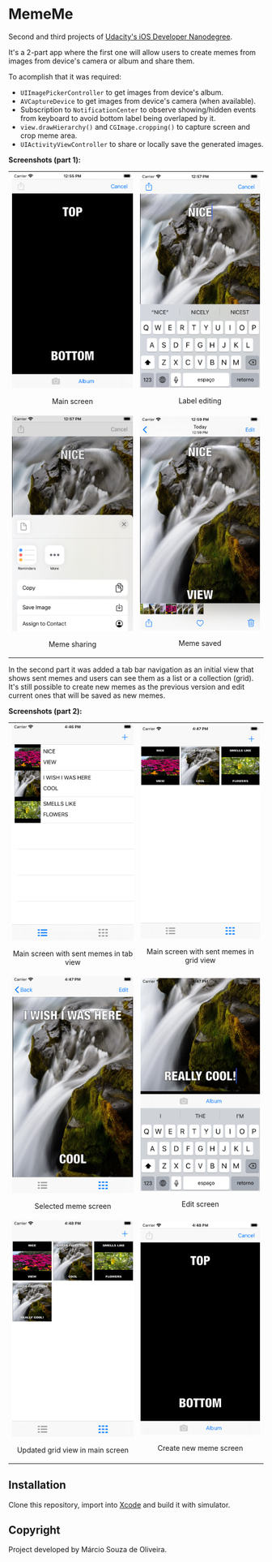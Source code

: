 # MemeMe

Second and third projects of [Udacity's iOS Developer Nanodegree](https://www.udacity.com/course/ios-developer-nanodegree--nd003). 

It's a 2-part app where the first one will allow users to create memes from images from device's camera or album and share them.

To acomplish that it was required:

- `UIImagePickerController` to get images from device's album.
- `AVCaptureDevice` to get images from device's camera (when available).
- Subscription to `NotificationCenter` to observe showing/hidden events from keyboard to avoid bottom label being overlaped by it. 
- `view.drawHierarchy()` and `CGImage.cropping()` to capture screen and crop meme area.
- `UIActivityViewController` to share or locally save the generated images.

**Screenshots (part 1):**

<table align="center">
  <tr>
     <td>
       <img src="screenshots/image1.png" width="400" title="Main screen">
       <p align="center">Main screen</p>
     </td>
     <td>
       <img src="screenshots/image2.png" width="400" title="Label editing">
       <p align="center">Label editing</p>
     </td>
  </tr>
  <tr>
     <td>
       <img src="screenshots/image3.png" width="400" title="Meme sharing">
       <p align="center">Meme sharing</p>
     </td>
     <td>
       <img src="screenshots/image4.png" width="400" title="Meme saved">
       <p align="center">Meme saved</p>
     </td>
  </tr>
</table>

In the second part it was added a tab bar navigation as an initial view that shows sent memes and users can see them as a list or a collection (grid). It's still possible to create new memes as the previous version and edit current ones that will be saved as new memes. 

**Screenshots (part 2):**

<table align="center">
  <tr>
     <td>
       <img src="screenshots/image5.png" width="400" title="Main screen with sent memes in tab view">
       <p align="center">Main screen with sent memes in tab view</p>
     </td>
     <td>
       <img src="screenshots/image6.png" width="400" title="Main screen with sent memes in grid view">
       <p align="center">Main screen with sent memes in grid view</p>
     </td>
  </tr>
  <tr>
     <td>
       <img src="screenshots/image7.png" width="400" title="Selected meme screen">
       <p align="center">Selected meme screen</p>
     </td>
     <td>
       <img src="screenshots/image8.png" width="400" title="Edit screen">
       <p align="center">Edit screen</p>
     </td>
  </tr>
  <tr>
     <td>
       <img src="screenshots/image9.png" width="400" title="Updated grid view in main screen">
       <p align="center">Updated grid view in main screen</p>
     </td>
     <td>
       <img src="screenshots/image10.png" width="400" title="Create new meme screen">
       <p align="center">Create new meme screen</p>
     </td>
  </tr>
</table>

## Installation

Clone this repository, import into [Xcode](https://developer.apple.com/xcode/) and build it with simulator.

## Copyright

Project developed by Márcio Souza de Oliveira.

